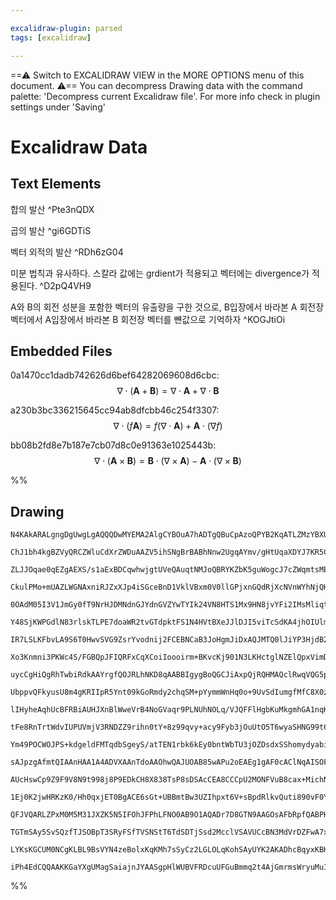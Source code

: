 ```yaml
---

excalidraw-plugin: parsed
tags: [excalidraw]

---
```

==⚠  Switch to EXCALIDRAW VIEW in the MORE OPTIONS menu of this document. ⚠== You can decompress Drawing data with the command palette: 'Decompress current Excalidraw file'. For more info check in plugin settings under 'Saving'


# Excalidraw Data

## Text Elements
합의 발산 ^Pte3nQDX

곱의 발산 ^gi6GDTiS

벡터 외적의 발산 ^RDh6zG04

미분 법칙과 유사하다.
스칼라 값에는 grdient가 적용되고
벡터에는 divergence가 적용된다. ^D2pQ4VH9

A와 B의 회전 성분을 포함한 벡터의
유출량을 구한 것으로,
B입장에서 바라본 A 회전장 벡터에서
A입장에서 바라본 B 회전장 벡터를 뺸값으로
기억하자 ^KOGJtiOi

## Embedded Files
0a1470cc1dadb742626d6bef64282069608d6cbc: $$\nabla \cdot (\mathbf{A}+\mathbf{B}) = \nabla \cdot \mathbf{A} + \nabla \cdot \mathbf{B}$$

a230b3bc336215645cc94ab8dfcbb46c254f3307: $$\nabla \cdot (f\mathbf{A}) = f (\nabla \cdot \mathbf{A}) + \mathbf{A} \cdot (\nabla f)$$

bb08b2fd8e7b187e7cb07d8c0e91363e1025443b: $$\nabla \cdot (\mathbf{A} \times \mathbf{B}) = \mathbf{B} \cdot (\nabla \times \mathbf{A}) - \mathbf{A} \cdot (\nabla \times \mathbf{B})$$

%%
## Drawing
```compressed-json
N4KAkARALgngDgUwgLgAQQQDwMYEMA2AlgCYBOuA7hADTgQBuCpAzoQPYB2KqATLZMzYBXUtiRoIACyhQ4zZAHoFAc0JRJQgEYA6bGwC2CgF7N6hbEcK4OCtptbErHALRY8RMpWdx8Q1TdIEfARcZgRmBShcZQUebQAObQBmGjoghH0EDihmbgBtcDBQMBKIEm4IAE0ASWJcKAApADYAOVSSyFhECsJ9aKR+UsxuZwBGAE4AdkHIGBHRpMSAVhmI

ChJ1bh4kgBZVyQRCZWluCdXrZWDuAAZV5ihSNgBrBABhNnw2UgqAYmv/gHtUqaXDYJ7KR5CDjEd6fb4SB7WZhwXCBbJAyAAM0I+HwAGVYFcJJJQRpAhiIPdHi8AOobSSnO4PZ4IAkwInoQQeCmQ44ccK5NCjVZsFHYNRzIX/VaQ6H85iC1AcIS4u4IBDEbiTeKja57QqQRgsdhcNBJFYGhhMVicFqcMRba7jJrjHiu+L6joQIRwOpQDWnSY7UajS

ZLJJOqae0qEZgAEXS/s1aExBDCqwhwjgtUVeQAuqtNMJoQBRYKZbK5guWogcJ7cZWqmtsMEBlNphCrbHBWoVa64UY7SbXbDYUZ1YiaIM8Joz4hNTQITFNHY8eI8a4uprXeLz7CabAU5jucSoAodMDCg2Xg3Vr2EaFYCq4a4UzHkTK9tCN/BM+pCRUIEQaEH2UClsEeOAGxVfBCgAX0GYoY2TdAmjYQQACsEHoIRcFwIxKgACR4KEAC0AH0AFk2Ex

CkulPMo+mUAZLWGNAxniRJZxXJp4iSGceBnD1VklVBxm0V0llGPjxnGQdRjXcNVnWYhNjQHgdh2bQwzdJImiaJYNPDXj9kOY4oFORJRgMnglmHUNQ1XcZo0gC4OVuS0qRZWEvl+AFAULUFwVlGEPl8hFyA4ZFUSyCyuxxfFCQYklsDJFivS82l6UZTzmReNkOUpD5yhlYQ+QFHKvVFUEJVOaVLRC+VFR/NU21QIdxkWEMNNWI0bVNVB4iaXrrRNO

0OAdM05I3V1JmGy0fT9NrHJDMNdnGJYdnGVZYwTYIk24VN8HTS1Mx9HN8jvYFi2IMsMliqtVlretvxgp6WxeFCjpOr1uwQL90FwbZrk0JIDySPSeFGJYVyWUdnNwTRd0xfdNB2JpsFsnZMQh65JiPE98mvK8L1GW8dsfNjAZ4N8P3+lCWty/9AOAxwODA1YINFaDcXgxDLXKCQdgQUiknwABHONSH0DCAA0llI8WMOIOB4gocWAHE6PgBjen6Ckq

Y48SjKWPGdlN83rlskTLPE7doaWR2tvGTdpktFS1N4HVtBXeJJlDJI5viTcSdKA4jhOIUlm0+IYah/jJhd81OPOdn3KZak3jC+F0D+fzX0CsEzuhHyc+gSLorROLLW7RL2WS0kRHS0pMoQOlVIZIUM5ZAqGK5EqGrKyQmsq0pqvFWA6o8r1Goq16mwy9UUO1dGDMHeIRuNThTmDTf+vGybUAUvGFm3PVVkW+plqDVbNvNuSkh2+NEza77O1OyFs2

IR7LSLKFbvLA9S6T0HwvSVG9ZsrYvodnij2FCEBNCaB3JoHgmJiDxAQJMTQ0lJiYP3HjdB2BrgIAfk0JICBdRYx2GDAmBBTzng6KHEoZMOhXUgA+YgT4JC4BSF2OmANGYZSiFAACFRWagXApBHmsESgIUKEhdh8CAAK/okgcAAIpxlltrboCIsDVy9IbKGyxbL8U3I7ROHoN6WlEs4DcWlE52XXNZYOGkFLKWymgdc2htiyRdtsahYZTIRwsupC0

Xo3Knmni3PKWc4S/FGBQpJFIQRFxCqXCoiIoooirm+BKvcKj901N3LKHctglNZElQpxVimDz8MPOeR8RRilqlKaJkAzpfx/r9fhDMIH3kps+HYPIboj3nr+TyS8tRQyTtcPSe8TTcGEpaPqY17SngWEsTiuM1xPz2ggA67Zjrvy9H/UsgDKzSIvr6K+KEVqhnDNNTSIC6xXMgZ9Q6MDLT+kwKE9AgBLVcABrjqBAA4PYABoGeSUAACr6IqEC0FEK

uycCgHiQgRhTwbiRdkAAYrgfQOJRLhNKD8qAABBIgygBoQGCJiAxpQjRQHMAQclRwqVQG5pzZFuAHxMAEf0sepAjgPgIDC35cLgXgopLgIQ7KABK4Q0WngeEIE5pRawIEImZSOR8fFLD5vIgW8DVBNA1nGKFhA8Q6IYiSg2IwoZaUMuGDcBk7LjCsTbdihltIbW1FDXiVtgx8Hdp4wacRIyyR3JpSYM4YbBPMlsIlrk05RIqRkiQPxEmZubpAVJw

UbppvQFkyusU8m4gKRIIpR5Ynt09kGoRmdy2chqSM+pYymmWnHq0o+9UvSdIumgfMfC8X0zeQMzhVMIC4CWC2uUjTBEtymUKIMckPT/BclaLeA1Y4LNtOs7gUkD2mzmnsl+0DjmFhundCsORR2lEvoco+N8HmLDktuF5YD52QE+FAz557vmwokIAR5qJWIoatCgD6BgMIrfMi1F6LHRYqgLi/F+BCWrBJSyylFQaV0sNEwRl7hMNso5ZaPQ2RuX8

lIHyheAqhUcBFRBiAUHJXnBlWweVrB4NoGVaqr9PLNUhNOLq/VJQFFlHgbKuMkgmhGA1nqK1mTYWrCMSGbQq43QLC2qGN0gkPVH0HMka4dlQyumsjZR+waylCk0toIzskpK+sEgZeaXpw7xrCanS4KbcqZwLRADNSTEkpKCsXUK8SIpIhySW2BddCqVoqTWzuvAKmNqKtyUqrbGlMIgJ2yebSMyf37WeNhEB3zDuoxMsdXDAZNBncQNtn7KSLtQJ

tFe8RnTrtWdvIUPUVmjV3RNDZZ9rihn0tY+8z99qvy+acy9Fyb3jOuUtO5T6wyaSHNG99t6v0fWm3+r0NqJCAEKewADIuoEAB5jgBACZA5Cigoq/kQFOxd670HENwYxe00ryLkMEv3eh/RRHsNLlwxugjzKKXEagpy8jPKqN9Jo5AL4dGGNiuO2dq7N3WNyoVVx1APGXkaq1X80YwnZH83vPAuMPA4DqJ2AANUIuMBTeixXKfmNcBIftNKGWoS6H

Ym49POCWOJPS+kdgeldFMTqdbSgeyS/atTEN1rbk6kEy0bntWbTU3jOZDsdxSShomydyabipuzr8VB4wECaWC2k/N5uIvZJiuiGLqX4s+ZZIl8pHv8pVIrc2jL5UFSj0Ry0vL3bPt9u/sAmuvTttlEGdw/GGXZ3B8W5M5aButpDUxX1zd3Ao07o4AfU8wZtx2SdSeqbZ6frXX/leoB6evT3uvsGaS/PqFOy203tVu2a+8egIxwAH92ABDe1AgBUn

sAJpzgAfmtQIAAnHAA1A4ADVXAAnTdoAAOhwQAJUOAB85wAPu2oEAEg1gAF0cAClNqAISOFioAABrUCXcAJVjgAMFsAAc1m/Ttn9QI4I0zFBu34f4AHBa19bt7sKhR8J8Z959l819N9d8D8T9z9L9CAb878n9X8OB39z8v8mAf8xA/979ADtAYNsh3sd5tBTZY5gwgxeJOoDI3Zfpvs8Vfs0AjcMMIcgdaUKQGUmV8BAcEQSMvQyMohYcKsRRBV/

AUcHswCp9Z9F9V8N9t998j8P9EDkCH8X838TsP8sDSAcCEA8CCCpU2MONFVuB8cax+MichNbIRMihDUKgABpAAeQ1gaEZUcMIGZ0LSU1YnmCSAknNHRmcnF1V0mEWD01nB8SGkTn9iCLXAeQ8Ss14G1B8Qfg3GDjxh1GtnV0sLQBdh9m1EWGF2kn10Dk83Th9ziXClzkt2t2GULjzX/j8yLSixdxrnyT9ybXSwqK93UhSw6LSwHhniHjbWy1y1El

1Ej0K2jwHRKzK0/Hh0qxjET0BgACE6sGt+UBBmtBw3UZIhpxt6V+sBpdRlkvQuti890vF0YgxA111dpT1f1a8c05t7pLkZiltblAw28JdaC+Ju9wEEdqU+9HiB9Dt0BSVAABMdQBWOBUABi1wAEAnUBABGQZH0ABFx1AQAG+XAALVcAB1V1AU7QFTfOfQAHNnABJ9vRMABtavEwAYJrAAeccAB0O6gTfFYwAUPHABS8eP0ABxB1AQAFB699AAPnt

QFJVQARLZPxM0M5M31JXZK5N5IFOhJFPhLFNO0AB9O1AQADr7D8GTN9AAGOsAFbRpfQABPHgDGNIToS4TESUT0TsS8SCSiSyTKSaSGSmSOBWSOTuS+TBThTRTxSuSpSZSPT5SVjFTlSTs1TNTtSOB9SjSiCUUTDrMyD9dKD0Z2s9I7JEMftUM/t/1fleD0AcNOD8NuC8zoB+DShBCKNeUFjRDkd8AQCJAzSYTFTkS0TMTcTxTCSOASTyTUAqTUA6

TGTmSAy5SvSQzfTJSOBpT3SRyFSfTVSNStT6TdSDTjSsd2McclVSAVUCcBN3MdVrDZFwA7xJ04A4ACQr5uAkJoADhMhsNBNBgGAkCKAViQt0kHdc5MRPyvygQIBsARAq5qh/R9ACRfN3z/MaibcHy/zSAAKgKXy7dGiwLmjnc6Vfz/zYpAKMhsV2j65qkujyz0LshMLgLq0Q0Zc0KYKMKgKQKe5+j3cCLKKiKgLZVhissoLCKoBiLHCw9xie1IBo

LYKsKGCUM0NCgKLBL9BsVYN4zeBolxKqKMh7sSyCz2LGLOLqKohSAyUYK2AKADhcBqyxKBKFL9ASxoRSUdK9KQh4FURHgqBVKJKLK7KoUdYKgQofzjxHhcRtE0AVww1BxyDo11NesW4uZcRKgthVxtJXZHZqC+InRowIAjA2ADBLyVkCAVUhMuowxJgbD5KmKMgWL/420IB3KHyIQSASD1I5KKriACQEAoJmDyrBViBqJOEzLEZgh+9mqSAC0xMV

iPh4EdCQQAAKKGaYXgUMagSaiajnJYAASgpHlWUBVFRDcuUFGuBmmq2t4AjGmrmsWryuMuINiW4sZU4Gan5VKzpnlUfEFXZjSq9CyE6rajMIEKIEarxy3IH3o1vO42+pFBlXVVMO+ryrsCwmwByDxHozgDaoQA6s0C6pBIfNBEZUYChRSvwEeuJVcorXSEhsWU5gAnZX0Bct0QBMWJ2x/SOSeOpVCDJQJvRsxukXgnADkSxBxHCEvLghADgiAA==
```
%%